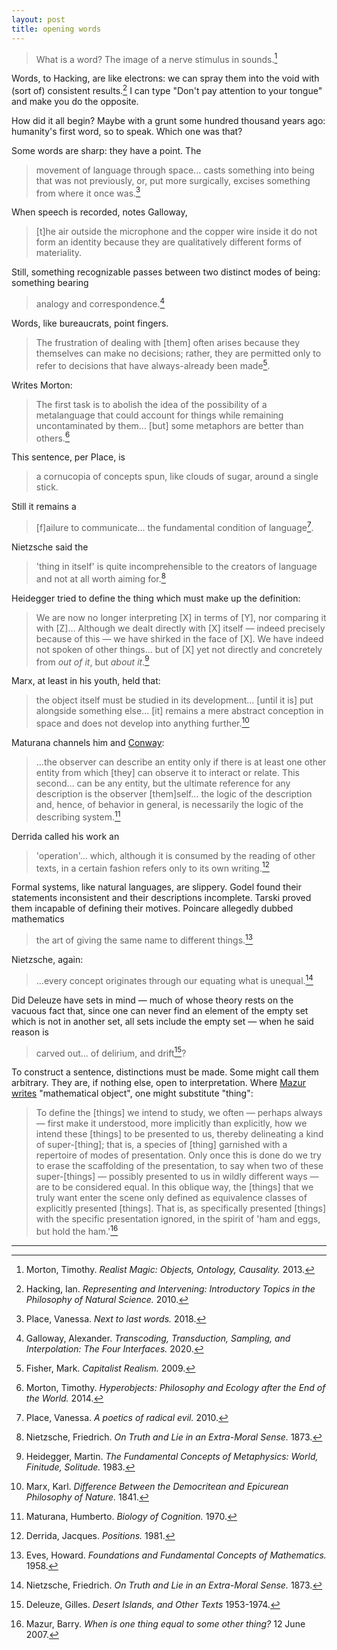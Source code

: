 ```yaml
---
layout: post
title: opening words
---
```


> What is a word? The image of a nerve stimulus in sounds.[^1]

Words, to Hacking, are like electrons: we can spray them into the void with (sort of) consistent results.[^2] I can type "Don't pay attention to your tongue" and make you do the opposite.

How did it all begin? Maybe with a grunt some hundred thousand years ago: humanity's first word, so to speak. Which one was that?

Some words are sharp: they have a point. The

> movement of language through space... casts something into being that was not previously, or, put more surgically, excises something from where it once was.[^3]

When speech is recorded, notes Galloway,

> [t]he air outside the microphone and the copper wire inside it do not form an identity because they are qualitatively different forms of materiality.

Still, something recognizable passes between two distinct modes of being: something bearing

> analogy and correspondence.[^4]

Words, like bureaucrats, point fingers.

> The frustration of dealing with [them] often arises because they themselves can make no decisions; rather, they are permitted only to refer to decisions that have always-already been made[^5].

 Writes Morton:

> The first task is to abolish the idea of the possibility of a metalanguage that could account for things while remaining uncontaminated by them... [but] some metaphors are better than others.[^6]

This sentence, per Place, is

> a cornucopia of concepts spun, like clouds of sugar, around a single stick.

Still it remains a

> [f]ailure to communicate... the fundamental condition of language[^7].

Nietzsche said the

> 'thing in itself' is quite incomprehensible to the creators of language and not at all worth aiming for.[^8]

Heidegger tried to define the thing which must make up the definition:

> We are now no longer interpreting [X] in terms of [Y], nor comparing it with [Z]... Although we dealt directly with [X] itself &mdash; indeed precisely because of this &mdash; we have shirked in the face of [X]. We have indeed not spoken of other things... but of [X] yet not directly and concretely from *out of it*, but *about it*.[^9]

Marx, at least in his youth, held that:

> the object itself must be studied in its development... [until it is] put alongside something else... [it] remains a mere abstract conception in space and does not develop into anything further.[^10]

Maturana channels him and [Conway](https://en.wikipedia.org/wiki/Conway%27s_law):

> ...the observer can describe an entity only if there is at least one other entity from which [they] can observe it to interact or relate. This second... can be any entity, but the ultimate reference for any description is the observer [them]self... the logic of the description and, hence, of behavior in general, is necessarily the logic of the describing system.[^11]

Derrida called his work an

> 'operation'... which, although it is consumed by the reading of other texts, in a certain fashion refers only to its own writing.[^12]

Formal systems, like natural languages, are slippery. Godel found their statements inconsistent and their descriptions incomplete. Tarski proved them incapable of defining their motives. Poincare allegedly dubbed mathematics

> the art of giving the same name to different things.[^13]

Nietzsche, again:

> ...every concept originates through our equating what is unequal.[^8]

Did Deleuze have sets in mind &mdash; much of whose theory rests on the vacuous fact that, since one can never find an element of the empty set which is not in another set, all sets include the empty set &mdash; when he said reason is

> carved out... of delirium, and drift[^14]?

To construct a sentence, distinctions must be made. Some might call them arbitrary. They are, if nothing else, open to interpretation. Where [Mazur writes](http://abel.math.harvard.edu/~mazur/preprints/when_is_one.pdf) "mathematical object", one might substitute "thing":

> To define the [things] we intend to study, we often &mdash; perhaps always &mdash; first make it understood, more implicitly than explicitly, how we intend these [things] to be presented to us, thereby delineating a kind of super-[thing]; that is, a species of [thing] garnished with a repertoire of modes of presentation. Only once this is done do we try to erase the scaffolding of the presentation, to say when two of these super-[things] &mdash; possibly presented to us in wildly different ways &mdash; are to be considered equal. In this oblique way, the [things] that we truly want enter the scene only defined as equivalence classes of explicitly presented [things]. That is, as specifically presented [things] with the specific presentation ignored, in the spirit of 'ham and eggs, but hold the ham.'[^15]

---

[^1]: Morton, Timothy. *Realist Magic: Objects, Ontology, Causality.* 2013.

[^2]: Hacking, Ian. *Representing and Intervening: Introductory Topics in the Philosophy of Natural Science.* 2010.

[^3]: Place, Vanessa. *Next to last words.* 2018.

[^4]: Galloway, Alexander. *Transcoding, Transduction, Sampling, and Interpolation: The Four Interfaces.* 2020.

[^5]: Fisher, Mark. *Capitalist Realism.* 2009.

[^6]: Morton, Timothy. *Hyperobjects: Philosophy and Ecology after the End of the World.* 2014.

[^7]: Place, Vanessa. *A poetics of radical evil.* 2010.

[^8]: Nietzsche, Friedrich. *On Truth and Lie in an Extra-Moral Sense.* 1873.

[^9]: Heidegger, Martin. *The Fundamental Concepts of Metaphysics: World, Finitude, Solitude.* 1983.

[^10]: Marx, Karl. *Difference Between the Democritean and Epicurean Philosophy of Nature.* 1841.

[^11]: Maturana, Humberto. *Biology of Cognition.* 1970.

[^12]: Derrida, Jacques. *Positions.* 1981.

[^13]: Eves, Howard. *Foundations and Fundamental Concepts of Mathematics.* 1958.

[^14]: Deleuze, Gilles. *Desert Islands, and Other Texts* 1953-1974.

[^15]: Mazur, Barry. *When is one thing equal to some other thing?* 12 June 2007.
